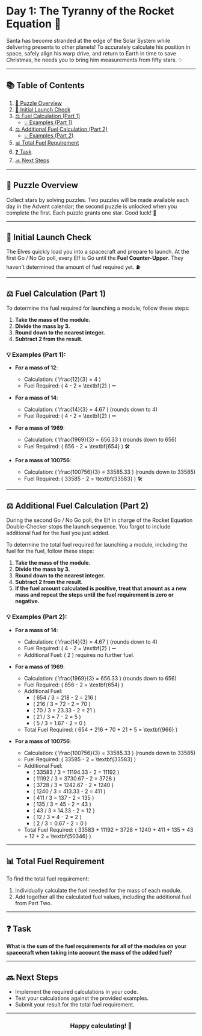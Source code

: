 # Day 1: The Tyranny of the Rocket Equation 🚀

Santa has become stranded at the edge of the Solar System while delivering presents to other planets! To accurately calculate his position in space, safely align his warp drive, and return to Earth in time to save Christmas, he needs you to bring him measurements from fifty stars. ✨

---

## 📚 Table of Contents

1. [🧩 Puzzle Overview](#puzzle-overview)
2. [🚀 Initial Launch Check](#initial-launch-check)
3. [⚖️ Fuel Calculation (Part 1)](#fuel-calculation-part-1)
   - [💡 Examples (Part 1)](#examples-part-1)
4. [⚖️ Additional Fuel Calculation (Part 2)](#additional-fuel-calculation-part-2)
   - [💡 Examples (Part 2)](#examples-part-2)
5. [📊 Total Fuel Requirement](#total-fuel-requirement)
6. [❓ Task](#task)
7. [🔜 Next Steps](#next-steps)

---

## 🧩 Puzzle Overview

Collect stars by solving puzzles. Two puzzles will be made available each day in the Advent calendar; the second puzzle is unlocked when you complete the first. Each puzzle grants one star. Good luck! 🎄

---

## 🚀 Initial Launch Check

The Elves quickly load you into a spacecraft and prepare to launch. At the first Go / No Go poll, every Elf is Go until the **Fuel Counter-Upper**. They haven't determined the amount of fuel required yet. ⛽️

---

## ⚖️ Fuel Calculation (Part 1)

To determine the fuel required for launching a module, follow these steps:

1. **Take the mass of the module.**
2. **Divide the mass by 3.**
3. **Round down to the nearest integer.**
4. **Subtract 2 from the result.**

### 💡 Examples (Part 1):

- **For a mass of 12**:

  - Calculation: \( \frac{12}{3} = 4 \)
  - Fuel Required: \( 4 - 2 = \textbf{2} \) ➖

- **For a mass of 14**:

  - Calculation: \( \frac{14}{3} = 4.67 \) (rounds down to 4)
  - Fuel Required: \( 4 - 2 = \textbf{2} \) ➖

- **For a mass of 1969**:

  - Calculation: \( \frac{1969}{3} = 656.33 \) (rounds down to 656)
  - Fuel Required: \( 656 - 2 = \textbf{654} \) 🛠️

- **For a mass of 100756**:

  - Calculation: \( \frac{100756}{3} = 33585.33 \) (rounds down to 33585)
  - Fuel Required: \( 33585 - 2 = \textbf{33583} \) 🛠️

---

## ⚖️ Additional Fuel Calculation (Part 2)

During the second Go / No Go poll, the Elf in charge of the Rocket Equation Double-Checker stops the launch sequence. You forgot to include additional fuel for the fuel you just added.

To determine the total fuel required for launching a module, including the fuel for the fuel, follow these steps:

1. **Take the mass of the module.**
2. **Divide the mass by 3.**
3. **Round down to the nearest integer.**
4. **Subtract 2 from the result.**
5. **If the fuel amount calculated is positive, treat that amount as a new mass and repeat the steps until the fuel requirement is zero or negative.**

### 💡 Examples (Part 2):

- **For a mass of 14**:

  - Calculation: \( \frac{14}{3} = 4.67 \) (rounds down to 4)
  - Fuel Required: \( 4 - 2 = \textbf{2} \) ➖
  - Additional Fuel: \( 2 \) requires no further fuel.

- **For a mass of 1969**:

  - Calculation: \( \frac{1969}{3} = 656.33 \) (rounds down to 656)
  - Fuel Required: \( 656 - 2 = \textbf{654} \)
  - Additional Fuel:
    - \( 654 / 3 = 218 - 2 = 216 \)
    - \( 216 / 3 = 72 - 2 = 70 \)
    - \( 70 / 3 = 23.33 - 2 = 21 \)
    - \( 21 / 3 = 7 - 2 = 5 \)
    - \( 5 / 3 = 1.67 - 2 = 0 \)
  - Total Fuel Required: \( 654 + 216 + 70 + 21 + 5 = \textbf{966} \)

- **For a mass of 100756**:

  - Calculation: \( \frac{100756}{3} = 33585.33 \) (rounds down to 33585)
  - Fuel Required: \( 33585 - 2 = \textbf{33583} \)
  - Additional Fuel:
    - \( 33583 / 3 = 11194.33 - 2 = 11192 \)
    - \( 11192 / 3 = 3730.67 - 2 = 3728 \)
    - \( 3728 / 3 = 1242.67 - 2 = 1240 \)
    - \( 1240 / 3 = 413.33 - 2 = 411 \)
    - \( 411 / 3 = 137 - 2 = 135 \)
    - \( 135 / 3 = 45 - 2 = 43 \)
    - \( 43 / 3 = 14.33 - 2 = 12 \)
    - \( 12 / 3 = 4 - 2 = 2 \)
    - \( 2 / 3 = 0.67 - 2 = 0 \)
  - Total Fuel Required: \( 33583 + 11192 + 3728 + 1240 + 411 + 135 + 43 + 12 + 2 = \textbf{50346} \)

---

## 📊 Total Fuel Requirement

To find the total fuel requirement:

1. Individually calculate the fuel needed for the mass of each module.
2. Add together all the calculated fuel values, including the additional fuel from Part Two.

---

## ❓ Task

**What is the sum of the fuel requirements for all of the modules on your spacecraft when taking into account the mass of the added fuel?**

---

## 🔜 Next Steps

- Implement the required calculations in your code.
- Test your calculations against the provided examples.
- Submit your result for the total fuel requirement.

---

### <div style="text-align: center;">Happy calculating! 🎉</div>
